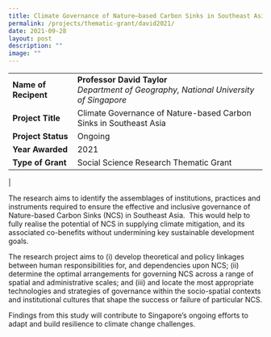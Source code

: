 ```yaml
---
title: Climate Governance of Nature–based Carbon Sinks in Southeast Asia
permalink: /projects/thematic-grant/david2021/
date: 2021-09-28
layout: post
description: ""
image: ""
---
```


|  |  |
|---|---|
| **Name of Recipent** | **Professor David Taylor**<br>_Department of Geography, National University of Singapore_|
| **Project Title** | Climate Governance of Nature-based Carbon Sinks in Southeast Asia |
| **Project Status** | Ongoing |
| **Year Awarded** | 2021 |
| **Type of Grant** | Social Science Research Thematic Grant |
|

The research aims to identify the assemblages of institutions, practices and instruments required to ensure the effective and inclusive governance of Nature-based Carbon Sinks (NCS) in Southeast Asia.  This would help to fully realise the potential of NCS in supplying climate mitigation, and its associated co-benefits without undermining key sustainable development goals.

The research project aims to (i) develop theoretical and policy linkages between human responsibilities for, and dependencies upon NCS; (ii) determine the optimal arrangements for governing NCS across a range of spatial and administrative scales; and (iii) and locate the most appropriate technologies and strategies of governance within the socio-spatial contexts and institutional cultures that shape the success or failure of particular NCS.  

Findings from this study will contribute to Singapore’s ongoing efforts to adapt and build resilience to climate change challenges.